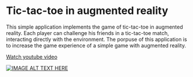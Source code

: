 # Tic-tac-toe in augmented reality
This simple application implements the game of tic-tac-toe in augmented reality.
Each player can challenge his friends in a tic-tac-toe match, interacting directly with the environment.
The porpuse of this application is to increase the game experience of a simple game with augmented reality.

[Watch youtube video](https://youtu.be/HY034r09tAI)

[![IMAGE ALT TEXT HERE](https://img.youtube.com/vi/HY034r09tAI/0.jpg)](https://www.youtube.com/watch?v=HY034r09tAI)

